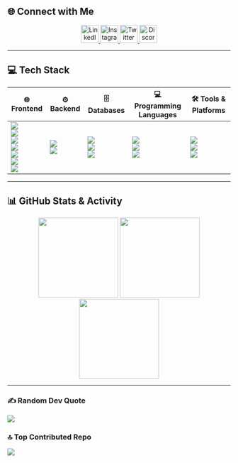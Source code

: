 ## 🌐 Connect with Me
<p align="center">
  <a href="https://www.linkedin.com/in/syedmukheeth/" target="_blank">
    <img src="https://skillicons.dev/icons?i=linkedin" width="40" height="40" alt="LinkedIn"/>
  </a>
  <a href="https://www.instagram.com/syed.mukheeth/" target="_blank">
    <img src="https://skillicons.dev/icons?i=instagram" width="40" height="40" alt="Instagram"/>
  </a>
  <a href="https://x.com/syed_mukheeth" target="_blank">
    <img src="https://skillicons.dev/icons?i=twitter" width="40" height="40" alt="Twitter"/>
  </a>
  <a href="https://discord.gg/syedmukheeth29_07353" target="_blank">
    <img src="https://skillicons.dev/icons?i=discord" width="40" height="40" alt="Discord"/>
  </a>
</p>

---

## 💻 Tech Stack
| 🌐 Frontend | ⚙️ Backend | 🗄️ Databases | 💻 Programming Languages | 🛠️ Tools & Platforms |
|-------------|-----------|--------------|--------------------------|----------------------|
| <img src="https://img.shields.io/badge/html5-%23E34F26.svg?style=for-the-badge&logo=html5&logoColor=white" /> <br> <img src="https://img.shields.io/badge/css3-%231572B6.svg?style=for-the-badge&logo=css3&logoColor=white" /> <br> <img src="https://img.shields.io/badge/javascript-%23323330.svg?style=for-the-badge&logo=javascript&logoColor=%23F7DF1E" /> <br> <img src="https://img.shields.io/badge/typescript-%23007ACC.svg?style=for-the-badge&logo=typescript&logoColor=white" /> <br> <img src="https://img.shields.io/badge/react-%2320232a.svg?style=for-the-badge&logo=react&logoColor=%2361DAFB" /> <br> <img src="https://img.shields.io/badge/next.js-black?style=for-the-badge&logo=next.js&logoColor=white" /> <br> <img src="https://img.shields.io/badge/tailwindcss-%2338B2AC.svg?style=for-the-badge&logo=tailwind-css&logoColor=white" /> | <img src="https://img.shields.io/badge/node.js-6DA55F?style=for-the-badge&logo=node.js&logoColor=white" /> <br> <img src="https://img.shields.io/badge/express.js-%23404d59.svg?style=for-the-badge&logo=express&logoColor=%2361DAFB" /> | <img src="https://img.shields.io/badge/MongoDB-%234ea94b.svg?style=for-the-badge&logo=mongodb&logoColor=white" /> <br> <img src="https://img.shields.io/badge/mysql-%2300f.svg?style=for-the-badge&logo=mysql&logoColor=white" /> <br> <img src="https://img.shields.io/badge/postgresql-%23336791.svg?style=for-the-badge&logo=postgresql&logoColor=white" /> | <img src="https://img.shields.io/badge/c-%2300599C.svg?style=for-the-badge&logo=c&logoColor=white" /> <br> <img src="https://img.shields.io/badge/c++-%2300599C.svg?style=for-the-badge&logo=c%2B%2B&logoColor=white" /> <br> <img src="https://img.shields.io/badge/java-%23ED8B00.svg?style=for-the-badge&logo=openjdk&logoColor=white" /> | <img src="https://img.shields.io/badge/git-%23F05033.svg?style=for-the-badge&logo=git&logoColor=white" /> <br> <img src="https://img.shields.io/badge/github-%23121011.svg?style=for-the-badge&logo=github&logoColor=white" /> <br> <img src="https://img.shields.io/badge/visual%20studio%20code-%23007ACC.svg?style=for-the-badge&logo=visual-studio-code&logoColor=white" /> |

---

## 📊 GitHub Stats & Activity  
<div align="center">

<img src="https://github-readme-stats.vercel.app/api?username=syedmukheeth&show_icons=true&theme=tokyonight&count_private=true&include_all_commits=true&hide_border=true" height="180em" />
<img src="https://nirzak-streak-stats.vercel.app/?user=syedmukheeth&theme=tokyonight&hide_border=true" height="180em" />
<img src="https://github-readme-stats.vercel.app/api/top-langs/?username=syedmukheeth&theme=tokyonight&hide_border=true&layout=compact&langs_count=8&count_private=true" height="180em" />

</div>

---

### ✍️ Random Dev Quote
![](https://quotes-github-readme.vercel.app/api?type=horizontal&theme=tokyonight)

### 🔝 Top Contributed Repo
![](https://github-contributor-stats.vercel.app/api?username=syedmukheeth&limit=5&theme=tokyonight&combine_all_yearly_contributions=true)


